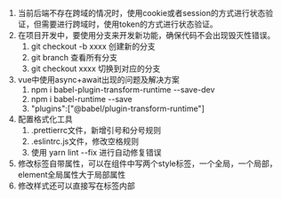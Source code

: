 1. 当前后端不存在跨域的情况时，使用cookie或者session的方式进行状态验证，但需要进行跨域时，使用token的方式进行状态验证。
2. 在项目开发中，要使用分支来开发新功能，确保代码不会出现毁灭性错误。
   1. git checkout -b xxxx 创建新的分支
   2. git branch 查看所有分支
   3. git checkout xxxx 切换到对应的分支
3. vue中使用async+await出现的问题及解决方案
   1. npm i babel-plugin-transform-runtime --save-dev
   2. npm i babel-runtime --save
   3. "plugins":["@babel/plugin-transform-runtime"]
4. 配置格式化工具
   1. .prettierrc文件，新增引号和分号规则
   2. .eslintrc.js文件，修改空格规则
   3. 使用 yarn lint --fix 进行自动修复错误
5. 修改标签自带属性，可以在组件中写两个style标签，一个全局，一个局部，element全局属性大于局部属性
6. 修改样式还可以直接写在标签内部